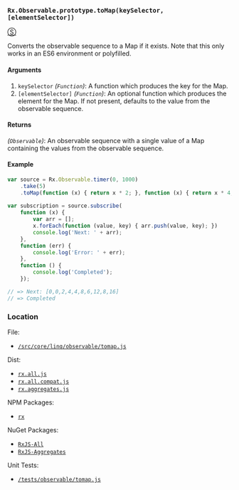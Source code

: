 ### `Rx.Observable.prototype.toMap(keySelector, [elementSelector])`
[&#x24C8;](https://github.com/Reactive-Extensions/RxJS/blob/master/src/core/linq/observable/tomap.js "View in source") 

Converts the observable sequence to a Map if it exists.  Note that this only works in an ES6 environment or polyfilled.

#### Arguments
1. `keySelector` *(`Function`)*: A function which produces the key for the Map.
2. `[elementSelector]` *(`Function`)*: An optional function which produces the element for the Map. If not present, defaults to the value from the observable sequence.

#### Returns
*(`Observable`)*: An observable sequence with a single value of a Map containing the values from the observable sequence.

#### Example
```js
var source = Rx.Observable.timer(0, 1000)
    .take(5)
    .toMap(function (x) { return x * 2; }, function (x) { return x * 4; });
    
var subscription = source.subscribe(
    function (x) {
        var arr = [];
        x.forEach(function (value, key) { arr.push(value, key); })
        console.log('Next: ' + arr);
    },
    function (err) {
        console.log('Error: ' + err);   
    },
    function () {
        console.log('Completed');   
    });

// => Next: [0,0,2,4,4,8,6,12,8,16]
// => Completed
```

### Location

File:
- [`/src/core/linq/observable/tomap.js`](https://github.com/Reactive-Extensions/RxJS/blob/master/src/core/linq/observable/tomap.js)

Dist:
- [`rx.all.js`](https://github.com/Reactive-Extensions/RxJS/blob/master/dist/rx.all.js)
- [`rx.all.compat.js`](https://github.com/Reactive-Extensions/RxJS/blob/master/dist/rx.all.compat.js)
- [`rx.aggregates.js`](https://github.com/Reactive-Extensions/RxJS/blob/master/dist/rx.aggregates.js)

NPM Packages:
- [`rx`](https://www.npmjs.org/package/rx)

NuGet Packages:
- [`RxJS-All`](http://www.nuget.org/packages/RxJS-All/)
- [`RxJS-Aggregates`](http://www.nuget.org/packages/RxJS-Aggregates/)

Unit Tests:
- [`/tests/observable/tomap.js`](https://github.com/Reactive-Extensions/RxJS/blob/master/tests/observable/tomap.js)
